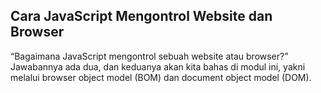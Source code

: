 ## Cara JavaScript Mengontrol Website dan Browser
 “Bagaimana JavaScript mengontrol sebuah website atau browser?” Jawabannya ada dua, dan keduanya akan kita bahas di modul ini, yakni melalui browser object model (BOM) dan document object model (DOM).
